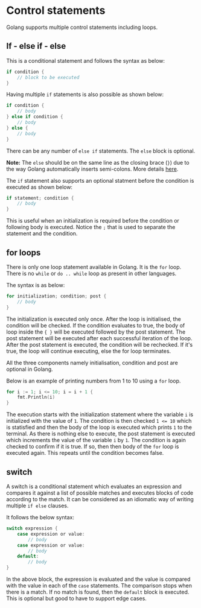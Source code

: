 # Control statements

Golang supports multiple control statements including loops.

## If - else if - else

This is a conditional statement and follows the syntax as below:

```go
if condition {
    // block to be executed
}
```

Having multiple `if` statements is also possible as shown below:

```go
if condition {
    // body
} else if condition {
    // body
} else {
    // body
}
```

There can be any number of `else if` statements. The `else` block is optional.

**Note:** The `else` should be on the same line as the closing brace (`}`) due to the way Golang automatically inserts semi-colons. More details [here](https://golang.org/ref/spec#Semicolons).

The `if` statement also supports an optional statment before the condition is executed as shown below:

```go
if statement; condition {
    // body
}
```

This is useful when an initialization is required before the condition or following body is executed. Notice the `;` that is used to separate the statement and the condition.

## for loops

There is only one loop statement available in Golang. It is the `for` loop. There is no `while` or `do .. while` loop as present in other languages.

The syntax is as below:

```go
for initialization; condition; post {
    // body
}
```

The initialization is executed only once. After the loop is initialised, the condition will be checked. If the condition evaluates to true, the body of loop inside the `{ }` will be executed followed by the post statement. The post statement will be executed after each successful iteration of the loop. After the post statement is executed, the condition will be rechecked. If it's true, the loop will continue executing, else the for loop terminates.

All the three components namely initialisation, condition and post are optional in Golang.

Below is an example of printing numbers from 1 to 10 using a `for` loop.

```go
for i := 1; i <= 10; i = i + 1 {
    fmt.Println(i)
}
```

The execution starts with the initialization statement where the variable `i` is initialized with the value of `1`. The condition is then checked `1 <= 10` which is statisfied and then the body of the loop is executed which prints `1` to the terminal. As there is nothing else to execute, the post statement is executed which increments the value of the variable `i` by `1`. The condition is again checked to confirm if it is true. If so, then then body of the `for` loop is executed again. This repeats until the condition becomes false.


## switch

A switch is a conditional statement which evaluates an expression and compares it against a list of possible matches and executes blocks of code according to the match. It can be considered as an idiomatic way of writing multiple `if else` clauses.

It follows the below syntax:

```go
switch expression {
    case expression or value:
        // body
    case expression or value:
        // body
    default:
        // body
}
```

In the above block, the expression is evaluated and the value is compared with the value in each of the `case` statements. The comparison stops when there is a match. If no match is found, then the `default` block is executed. This is optional but good to have to support edge cases.